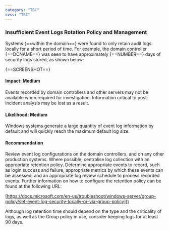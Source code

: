```yaml
---
category: "TBC"
cvss: "TBC"
---
```

### Insufficient Event Logs Rotation Policy and Management
Systems {==within the domain==} were found to only retain audit logs locally for a short period of time. For example, the domain controller {==DCNAME==} was seen to have approximately {==NUMBER==} days of security logs stored, as shown below:

{==SCREENSHOT==}
#### Impact: Medium
Events recorded by domain controllers and other servers may not be available when required for investigation. Information critical to post-incident analysis may be lost as a result.
#### Likelihood: Medium
Windows systems generate a large quantity of event log information by default and will quickly reach the maximum default log size.
#### Recommendation
Review event log configurations on the domain controllers, and on any other production systems. Where possible, centralise log collection with an appropriate retention policy. Determine appropriate events to record, such as login success and failure, appropriate metrics by which these events can be assessed, and an appropriate log review schedule to process recorded events. Further information on how to configure the retention policy can be found at the following URL:

[https://docs.microsoft.com/en-us/troubleshoot/windows-server/group-policy/set-event-log-security-locally-or-via-group-policy]()

Although log retention time should depend on the type and the criticality of logs, as well as the Group policy in use, consider keeping logs for at least 90 days.
